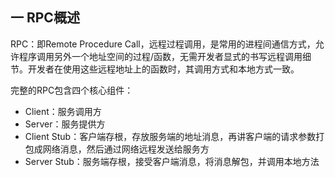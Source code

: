 ## 一 RPC概述

RPC：即Remote Procedure Call，远程过程调用，是常用的进程间通信方式，允许程序调用另外一个地址空间的过程/函数，无需开发者显式的书写远程调用细节。开发者在使用这些远程地址上的函数时，其调用方式和本地方式一致。  

完整的RPC包含四个核心组件：
- Client：服务调用方
- Server：服务提供方
- Client Stub：客户端存根，存放服务端的地址消息，再讲客户端的请求参数打包成网络消息，然后通过网络远程发送给服务方
- Server Stub：服务端存根，接受客户端消息，将消息解包，并调用本地方法

 